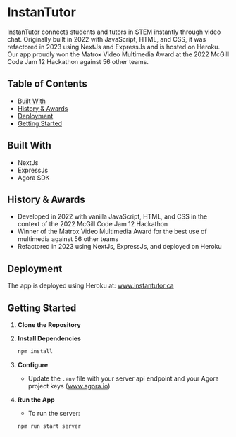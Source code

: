 # InstanTutor

InstanTutor connects students and tutors in STEM instantly through video chat. Originally built in 2022 with JavaScript, HTML, and CSS, it was refactored in 2023 using NextJs and ExpressJs and is hosted on Heroku. Our app proudly won the Matrox Video Multimedia Award at the 2022 McGill Code Jam 12 Hackathon against 56 other teams.

## Table of Contents 

- [Built With](#built-with)
- [History & Awards](#history--awards)
- [Deployment](#deployment)
- [Getting Started](#getting-started)


## Built With

- NextJs
- ExpressJs
- Agora SDK


## History & Awards 

- Developed in 2022 with vanilla JavaScript, HTML, and CSS in the context of the 2022 McGill Code Jam 12 Hackathon
- Winner of the Matrox Video Multimedia Award for the best use of multimedia against 56 other teams
- Refactored in 2023 using NextJs, ExpressJs, and deployed on Heroku


## Deployment 

The app is deployed using Heroku at: www.instantutor.ca

## Getting Started 

1. **Clone the Repository**


2. **Install Dependencies**
    ```bash
    npm install
    ```

3. **Configure**
    - Update the `.env` file with your server api endpoint and your Agora project keys (www.agora.io)

4. **Run the App**
    - To run the server:
    ```bash
    npm run start server
    ```

